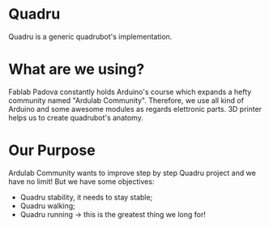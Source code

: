 # Quadru
Quadru is a generic quadrubot's implementation.

# What are we using?
Fablab Padova constantly holds Arduino's course which expands a hefty community named "Ardulab Community".
Therefore, we use all kind of Arduino and some awesome modules as regards elettronic parts.
3D printer helps us to create quadrubot's anatomy.

# Our Purpose
Ardulab Community wants to improve step by step Quadru project and we have no limit! But we have some objectives:

- Quadru stability, it needs to stay stable;
- Quadru walking;
- Quadru running -> this is the greatest thing we long for!
